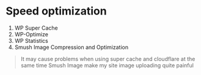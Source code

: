 # Speed optimization
1. WP Super Cache
2. WP-Optimize
3. WP Statistics
6. Smush Image Compression and Optimization

>It may cause problems when using super cache and cloudflare at the same time
   Smush Image make my site image uploading quite painful
